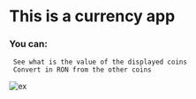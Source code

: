 # This is a currency app
### You can:
     See what is the value of the displayed coins
     Convert in RON from the other coins

![ex](https://user-images.githubusercontent.com/37274630/107539214-690f2500-6bcd-11eb-8d6e-a6f002183687.jpg)
